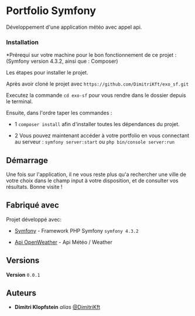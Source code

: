 # Portfolio Symfony

Développement d'une application météo avec appel api.


### Installation

*Prérequi sur votre machine pour le bon fonctionnement de ce projet : (Symfony version 4.3.2, ainsi que : Composer)

Les étapes pour installer le projet.

Après avoir cloné le projet avec ``https://github.com/DimitriKft/exo_sf.git``

Executez la commande ``cd exo-sf`` pour vous rendre dans le dossier depuis le terminal.

Ensuite, dans l'ordre taper les commandes : 

- 1 ``composer install`` afin d'installer toutes les dépendances du projet.

- 2 Vous pouvez maintenant accéder à votre portfolio en vous connectant au serveur : ``symfony server:start`` ou ``php bin/console server:run``


## Démarrage

Une fois sur l'application, il ne vous reste plus qu'a rechercher une ville de votre choix dans le champ input à votre disposition, et de consulter vos résultats.
Bonne visite ! 

## Fabriqué avec

Projet développé avec:

* [Symfony](https://symfony.com/) - Framework PHP Symfony
``symfony 4.3.2``

* [Api OpenWeather](https://openweathermap.org/) - Api Météo / Weather

## Versions

**Version** ``0.0.1``

## Auteurs
* **Dimitri Klopfstein** _alias_ [@DimitriKft](https://github.com/DimitriKft)


